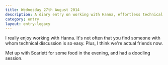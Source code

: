 ```yaml
---
title: Wednesday 27th August 2014
description: A diary entry on working with Hanna, effortless technical discussions, and doodling with Scarlett
category: entry
layout: entry-legacy
---
```


I really enjoy working with Hanna. It's not often that you find someone with whom technical discussion is so easy. Plus, I think we're actual friends now.

Met up with Scarlett for some food in the evening, and had a doodling session.
